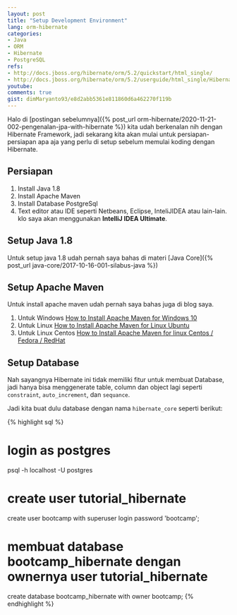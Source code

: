 ```yaml
---
layout: post
title: "Setup Development Environment"
lang: orm-hibernate
categories:
- Java
- ORM
- Hibernate
- PostgreSQL
refs: 
- http://docs.jboss.org/hibernate/orm/5.2/quickstart/html_single/
- http://docs.jboss.org/hibernate/orm/5.2/userguide/html_single/Hibernate_User_Guide.html
youtube: 
comments: true
gist: dimMaryanto93/e8d2abb5361e811860d6a462270f119b
---
```


Halo di [postingan sebelumnya]({% post_url orm-hibernate/2020-11-21-002-pengenalan-jpa-with-hibernate %}) kita udah berkenalan nih dengan Hibernate Framework, jadi sekarang kita akan mulai untuk persiapan-persiapan apa aja yang perlu di setup sebelum memulai koding dengan Hibernate.

## Persiapan

1. Install Java 1.8
2. Install Apache Maven
3. Install Database PostgreSql
4. Text editor atau IDE seperti Netbeans, Eclipse, InteliJIDEA atau lain-lain. klo saya akan menggunakan **IntelliJ IDEA Ultimate**.

## Setup Java 1.8

Untuk setup java 1.8 udah pernah saya bahas di materi [Java Core]({% post_url java-core/2017-10-16-001-silabus-java %})

## Setup Apache Maven

Untuk install apache maven udah pernah saya bahas juga di blog saya.

1. Untuk Windows [How to Install Apache Maven for Windows 10](https://www.dimas-maryanto.com/notes/fedora-23/install-maven-fedora)
2. Untuk Linux [How to Install Apache Maven for Linux Ubuntu](https://www.dimas-maryanto.com/notes/ubuntu-16.04/install-maven-ubuntu)
3. Untuk Linux Centos [How to Install Apache Maven for linux Centos / Fedora / RedHat](https://www.dimas-maryanto.com/notes/fedora-23/install-maven-fedora)

## Setup Database

Nah sayangnya Hibernate ini tidak memiliki fitur untuk membuat Database, jadi hanya bisa menggenerate table, column dan object lagi seperti `constraint`, `auto_increment`, dan `sequance`.

Jadi kita buat dulu database dengan nama `hibernate_core` seperti berikut:

{% highlight sql %}
# login as postgres
psql -h localhost -U postgres

# create user tutorial_hibernate
create user bootcamp with superuser login password 'bootcamp';

# membuat database bootcamp_hibernate dengan ownernya user tutorial_hibernate
create database bootcamp_hibernate with owner bootcamp;
{% endhighlight %}